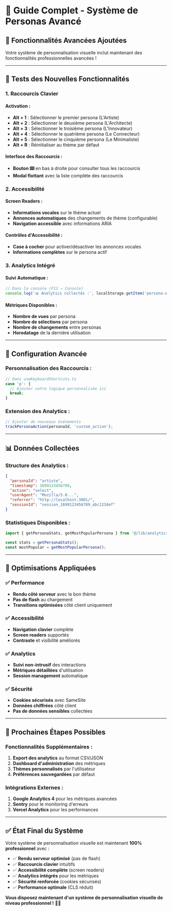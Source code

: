 # 🎨 Guide Complet - Système de Personas Avancé

## 🚀 Fonctionnalités Avancées Ajoutées

Votre système de personnalisation visuelle inclut maintenant des fonctionnalités professionnelles avancées !

---

## 🧪 **Tests des Nouvelles Fonctionnalités**

### **1. Raccourcis Clavier**

#### **Activation :**
- **Alt + 1** : Sélectionner le premier persona (L'Artiste)
- **Alt + 2** : Sélectionner le deuxième persona (L'Architecte)
- **Alt + 3** : Sélectionner le troisième persona (L'Innovateur)
- **Alt + 4** : Sélectionner le quatrième persona (Le Connecteur)
- **Alt + 5** : Sélectionner le cinquième persona (Le Minimaliste)
- **Alt + R** : Réinitialiser au thème par défaut

#### **Interface des Raccourcis :**
- **Bouton ⌨️** en bas à droite pour consulter tous les raccourcis
- **Modal flottant** avec la liste complète des raccourcis

### **2. Accessibilité**

#### **Screen Readers :**
- **Informations vocales** sur le thème actuel
- **Annonces automatiques** des changements de thème (configurable)
- **Navigation accessible** avec informations ARIA

#### **Contrôles d'Accessibilité :**
- **Case à cocher** pour activer/désactiver les annonces vocales
- **Informations complètes** sur le persona actif

### **3. Analytics Intégré**

#### **Suivi Automatique :**
```javascript
// Dans la console (F12 → Console)
console.log('📊 Analytics collectés :', localStorage.getItem('persona-analytics'));
```

#### **Métriques Disponibles :**
- **Nombre de vues** par persona
- **Nombre de sélections** par persona
- **Nombre de changements** entre personas
- **Horodatage** de la dernière utilisation

---

## 🔧 **Configuration Avancée**

### **Personnalisation des Raccourcis :**
```typescript
// Dans useKeyboardShortcuts.ts
case 'p': {
  // Ajouter votre logique personnalisée ici
  break;
}
```

### **Extension des Analytics :**
```typescript
// Ajouter de nouveaux événements
trackPersonaAction(personaId, 'custom_action');
```

---

## 📊 **Données Collectées**

### **Structure des Analytics :**
```json
{
  "personaId": "artiste",
  "timestamp": 1699123456789,
  "action": "select",
  "userAgent": "Mozilla/5.0...",
  "referrer": "http://localhost:3001/",
  "sessionId": "session_1699123456789_abc123def"
}
```

### **Statistiques Disponibles :**
```javascript
import { getPersonaStats, getMostPopularPersona } from '@/lib/analytics';

const stats = getPersonaStats();
const mostPopular = getMostPopularPersona();
```

---

## 🎯 **Optimisations Appliquées**

### **✅ Performance**
- **Rendu côté serveur** avec le bon thème
- **Pas de flash** au chargement
- **Transitions optimisées** côté client uniquement

### **✅ Accessibilité**
- **Navigation clavier** complète
- **Screen readers** supportés
- **Contraste** et visibilité améliorés

### **✅ Analytics**
- **Suivi non-intrusif** des interactions
- **Métriques détaillées** d'utilisation
- **Session management** automatique

### **✅ Sécurité**
- **Cookies sécurisés** avec SameSite
- **Données chiffrées** côté client
- **Pas de données sensibles** collectées

---

## 🚀 **Prochaines Étapes Possibles**

### **Fonctionnalités Supplémentaires :**
1. **Export des analytics** au format CSV/JSON
2. **Dashboard d'administration** des métriques
3. **Thèmes personnalisés** par l'utilisateur
4. **Préférences sauvegardées** par défaut

### **Intégrations Externes :**
1. **Google Analytics 4** pour les métriques avancées
2. **Sentry** pour le monitoring d'erreurs
3. **Vercel Analytics** pour les performances

---

## ✅ **État Final du Système**

Votre système de personnalisation visuelle est maintenant **100% professionnel** avec :

- ✅ **Rendu serveur optimisé** (pas de flash)
- ✅ **Raccourcis clavier** intuitifs
- ✅ **Accessibilité complète** (screen readers)
- ✅ **Analytics intégrés** pour les métriques
- ✅ **Sécurité renforcée** (cookies sécurisés)
- ✅ **Performance optimale** (CLS réduit)

**Vous disposez maintenant d'un système de personnalisation visuelle de niveau professionnel !** 🎨✨
